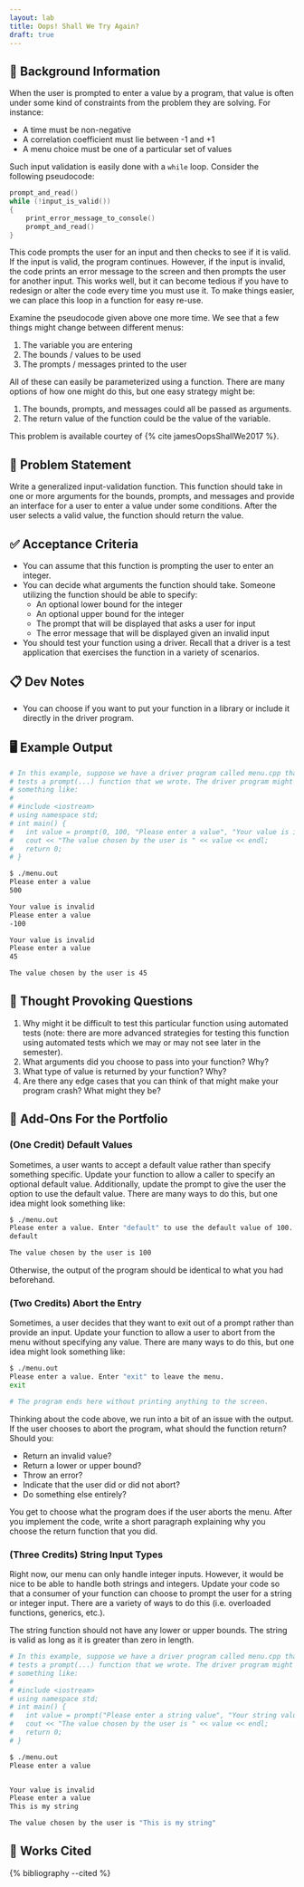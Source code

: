 ```yaml
---
layout: lab
title: Oops! Shall We Try Again?
draft: true
---
```


## 🔖 Background Information

When the user is prompted to enter a value by a program, that value is often under some kind of constraints from the problem they are solving. For instance:

* A time must be non-negative
* A correlation coefficient must lie between -1 and +1
* A menu choice must be one of a particular set of values

Such input validation is easily done with a `while` loop. Consider the following pseudocode:

```cpp
prompt_and_read()
while (!input_is_valid())
{
    print_error_message_to_console()
    prompt_and_read()
}
```

This code prompts the user for an input and then checks to see if it is valid. If the input is valid, the program continues. However, if the input is invalid, the code prints an error message to the screen and then prompts the user for another input. This works well, but it can become tedious if you have to redesign or alter the code every time you must use it. To make things easier, we can place this loop in a function for easy re-use.

Examine the pseudocode given above one more time. We see that a few things might change between different menus:

1. The variable you are entering
2. The bounds / values to be used
3. The prompts / messages printed to the user

All of these can easily be parameterized using a function. There are many options of how one might do this, but one easy strategy might be:

1. The bounds, prompts, and messages could all be passed as arguments.
2. The return value of the function could be the value of the variable.

This problem is available courtey of {% cite jamesOopsShallWe2017 %}.

## 🎯 Problem Statement

Write a generalized input-validation function. This function should take in one or more arguments for the bounds, prompts, and messages and provide an interface for a user to enter a value under some conditions. After the user selects a valid value, the function should return the value.

## ✅ Acceptance Criteria

* You can assume that this function is prompting the user to enter an integer.
* You can decide what arguments the function should take. Someone utilizing the function should be able to specify:
  * An optional lower bound for the integer
  * An optional upper bound for the integer
  * The prompt that will be displayed that asks a user for input
  * The error message that will be displayed given an invalid input
* You should test your function using a driver. Recall that a driver is a test application that exercises the function in a variety of scenarios.

## 📋 Dev Notes

* You can choose if you want to put your function in a library or include it directly in the driver program.

## 🖥️ Example Output

```bash
# In this example, suppose we have a driver program called menu.cpp that
# tests a prompt(...) function that we wrote. The driver program might look
# something like:
#
# #include <iostream>
# using namespace std;
# int main() {
#   int value = prompt(0, 100, "Please enter a value", "Your value is invalid");
#   cout << "The value chosen by the user is " << value << endl;
#   return 0;
# }

$ ./menu.out
Please enter a value
500

Your value is invalid
Please enter a value
-100

Your value is invalid
Please enter a value
45

The value chosen by the user is 45
```

## 📝 Thought Provoking Questions

1. Why might it be difficult to test this particular function using automated tests (note: there are more advanced strategies for testing this function using automated tests which we may or may not see later in the semester).
2. What arguments did you choose to pass into your function? Why?
3. What type of value is returned by your function? Why?
4. Are there any edge cases that you can think of that might make your program crash? What might they be?

## 💼 Add-Ons For the Portfolio

### (One Credit) Default Values

Sometimes, a user wants to accept a default value rather than specify something specific. Update your function to allow a caller to specify an optional default value. Additionally, update the prompt to give the user the option to use the default value. There are many ways to do this, but one idea might look something like:

```bash
$ ./menu.out
Please enter a value. Enter "default" to use the default value of 100.
default

The value chosen by the user is 100
```

Otherwise, the output of the program should be identical to what you had beforehand.

### (Two Credits) Abort the Entry

Sometimes, a user decides that they want to exit out of a prompt rather than provide an input. Update your function to allow a user to abort from the menu without specifying any value. There are many ways to do this, but one idea might look something like:

```bash
$ ./menu.out
Please enter a value. Enter "exit" to leave the menu.
exit

# The program ends here without printing anything to the screen.
```

Thinking about the code above, we run into a bit of an issue with the output. If the user chooses to abort the program, what should the function return? Should you:

* Return an invalid value?
* Return a lower or upper bound?
* Throw an error?
* Indicate that the user did or did not abort?
* Do something else entirely?

You get to choose what the program does if the user aborts the menu. After you implement the code, write a short paragraph explaining why you choose the return function that you did.

### (Three Credits) String Input Types

Right now, our menu can only handle integer inputs. However, it would be nice to be able to handle both strings and integers. Update your code so that a consumer of your function can choose to prompt the user for a string or integer input. There are a variety of ways to do this (i.e. overloaded functions, generics, etc.).

The string function should not have any lower or upper bounds. The string is valid as long as it is greater than zero in length.

```bash
# In this example, suppose we have a driver program called menu.cpp that
# tests a prompt(...) function that we wrote. The driver program might look
# something like:
#
# #include <iostream>
# using namespace std;
# int main() {
#   int value = prompt("Please enter a string value", "Your string value is invalid");
#   cout << "The value chosen by the user is " << value << endl;
#   return 0;
# }

$ ./menu.out
Please enter a value


Your value is invalid
Please enter a value
This is my string

The value chosen by the user is "This is my string"
```

## 📘 Works Cited

{% bibliography --cited %}
